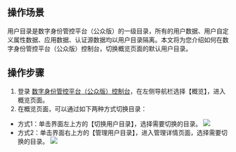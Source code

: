 ## 操作场景
用户目录是数字身份管控平台（公众版）的一级目录，所有的用户数据、用户自定义属性数据、应用数据、认证源数据均以用户目录隔离。本文将为您介绍如何在数字身份管控平台（公众版）控制台，切换概览页面的默认用户目录。

## 操作步骤
1. 登录 [数字身份管控平台（公众版）控制台](https://console.cloud.tencent.com/ciam)，在左侧导航栏选择【概览】，进入概览页面。
2. 在概览页面，可以通过如下两种方式切换目录：
 - 方式1：单击界面左上方的【切换用户目录】，选择需要切换的目录。
![](https://main.qcloudimg.com/raw/f119af0a4846afcfe0678c1270077e72.png)
 - 方式2：单击界面右上方的【管理用户目录】，进入管理详情页面，选择需要切换的目录。
![](https://main.qcloudimg.com/raw/7107b8b105525444ef61cdddc2a84eca.png)
